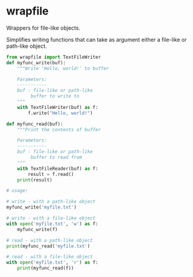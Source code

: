 # wrapfile

Wrappers for file-like objects.

Simplifies writing functions that can take as argument either a file-like or path-like object.

```python
from wrapfile import TextFileWriter
def myfunc_write(buf):
    """Write 'Hello, world!' to buffer

    Parameters:
    -----------
    buf : file-like or path-like
         buffer to write to
    """
    with TextFileWriter(buf) as f:
        f.write("Hello, world!")

def myfunc_read(buf):
    """Print the contents of buffer

    Parameters:
    -----------
    buf : file-like or path-like
         buffer to read from
    """
    with TextFileReader(buf) as f:
        result = f.read()
    print(result)

# usage:

# write - with a path-like object
myfunc_write('myfile.txt')

# write - with a file-like object
with open('myfile.txt', 'w') as f:
    myfunc_write(f)

# read - with a path-like object
print(myfunc_read('myfile.txt')

# read - with a file-like object
with open('myfile.txt', 'r') as f:
    print(myfunc_read(f))
```

